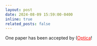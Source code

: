 ```yaml
---
layout: post
date: 2024-08-09 15:59:00-0400
inline: true
related_posts: false
---
```


One paper has been accepted by (<a href="https://doi.org/10.1364/OPTICA.531646" style="color:red;">Optica</a>! 
